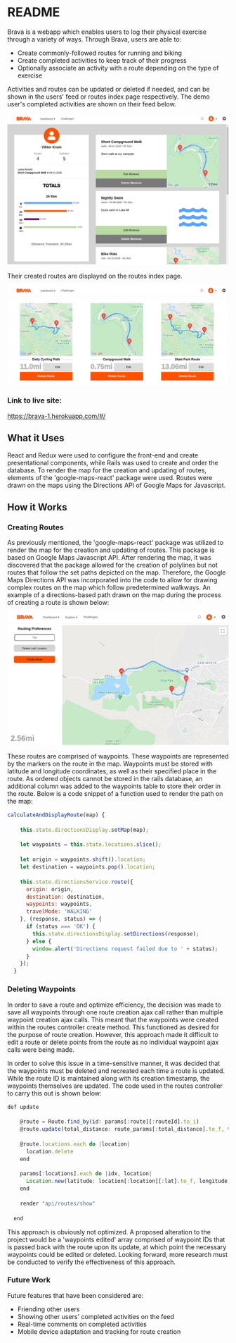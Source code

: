 # README

Brava is a webapp which enables users to log their physical exercise through a variety of ways. Through Brava, users are able to:

* Create commonly-followed routes for running and biking
* Create completed activities to keep track of their progress
* Optionally associate an activity with a route depending on the type of exercise

Activities and routes can be updated or deleted if needed, and can be shown in the users' feed or routes index page respectively. The demo user's completed activities are shown on their feed below.

![Feed Image](https://github.com/camillemonet/Brava/blob/master/app/assets/images/feed.png)

Their created routes are displayed on the routes index page.

![Route Index Image](https://github.com/camillemonet/Brava/blob/master/app/assets/images/routes_index.png)

### Link to live site: 
https://brava-1.herokuapp.com/#/

## What it Uses

React and Redux were used to configure the front-end and create presentational components, while Rails was used to create and order the database. To render the map for the creation and updating of routes, elements of the 'google-maps-react' package were used. Routes were drawn on the maps using the Directions API of Google Maps for Javascript. 

## How it Works

### Creating Routes

As previously mentioned, the 'google-maps-react' package was utilized to render the map for the creation and updating of routes. This package is based on Google Maps Javascript API. After rendering the map, it was discovered that the package allowed for the creation of polylines but not routes that follow the set paths depicted on the map. Therefore, the Google Maps Directions API was incorporated into the code to allow for drawing complex routes on the map which follow predetermined walkways. An example of a directions-based path drawn on the map during the process of creating a route is shown below:

![Create Route Image](https://github.com/camillemonet/Brava/blob/master/app/assets/images/create_route.png)

These routes are comprised of waypoints. These waypoints are represented by the markers on the route in the map. Waypoints must be stored with latitude and longitude coordinates, as well as their specified place in the route. As ordered objects cannot be stored in the rails database, an additional column was added to the waypoints table to store their order in the route. Below is a code snippet of a function used to render the path on the map: 

```javascript
calculateAndDisplayRoute(map) {

    this.state.directionsDisplay.setMap(map);

    let waypoints = this.state.locations.slice();

    let origin = waypoints.shift().location;
    let destination = waypoints.pop().location;

    this.state.directionsService.route({
      origin: origin,
      destination: destination,
      waypoints: waypoints,
      travelMode: 'WALKING'
    }, (response, status) => {
      if (status === 'OK') {
        this.state.directionsDisplay.setDirections(response);
      } else {
        window.alert('Directions request failed due to ' + status);
      }
    });
  }
```

### Deleting Waypoints

In order to save a route and optimize efficiency, the decision was made to save all waypoints through one route creation ajax call rather than multiple waypoint creation ajax calls. This meant that the waypoints were created within the routes controller create method. This functioned as desired for the purpose of route creation. However, this approach made it difficult to edit a route or delete points from the route as no individual waypoint ajax calls were being made. 

In order to solve this issue in a time-sensitive manner, it was decided that the waypoints must be deleted and recreated each time a route is updated. While the route ID is maintained along with its creation timestamp, the waypoints themselves are updated. The code used in the routes controller to carry this out is shown below: 

```javascript
def update

    @route = Route.find_by(id: params[:route][:routeId].to_i)
    @route.update(total_distance: route_params[:total_distance].to_f, title: route_params[:title])

    @route.locations.each do |location|
      location.delete
    end

    params[:locations].each do |idx, location|
      Location.new(latitude: location[:location][:lat].to_f, longitude: location[:location][:lng].to_f, route_id: @route.id, order: idx.to_i).save
    end

    render "api/routes/show"

  end
```

This approach is obviously not optimized. A proposed alteration to the project would be a 'waypoints edited' array comprised of waypoint IDs that is passed back with the route upon its update, at which point the necessary waypoints could be edited or deleted. Looking forward, more research must be conducted to verify the effectiveness of this approach.

### Future Work

Future features that have been considered are: 
* Friending other users
* Showing other users' completed activities on the feed
* Real-time comments on completed activities
* Mobile device adaptation and tracking for route creation

